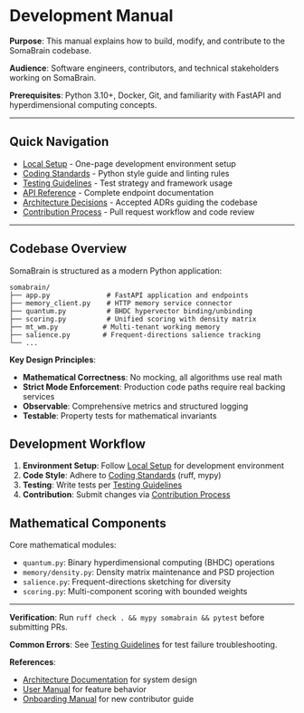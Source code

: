 # Development Manual

**Purpose**: This manual explains how to build, modify, and contribute to the SomaBrain codebase.

**Audience**: Software engineers, contributors, and technical stakeholders working on SomaBrain.

**Prerequisites**: Python 3.10+, Docker, Git, and familiarity with FastAPI and hyperdimensional computing concepts.

---

## Quick Navigation

- [Local Setup](local-setup.md) - One-page development environment setup
- [Coding Standards](coding-standards.md) - Python style guide and linting rules
- [Testing Guidelines](testing-guidelines.md) - Test strategy and framework usage
- [API Reference](api-reference.md) - Complete endpoint documentation
- [Architecture Decisions](architecture-decisions/) - Accepted ADRs guiding the codebase
- [Contribution Process](contribution-process.md) - Pull request workflow and code review

---

## Codebase Overview

SomaBrain is structured as a modern Python application:

```
somabrain/
├── app.py              # FastAPI application and endpoints
├── memory_client.py    # HTTP memory service connector
├── quantum.py          # BHDC hypervector binding/unbinding
├── scoring.py          # Unified scoring with density matrix
├── mt_wm.py           # Multi-tenant working memory
├── salience.py        # Frequent-directions salience tracking
└── ...
```

**Key Design Principles**:
- **Mathematical Correctness**: No mocking, all algorithms use real math
- **Strict Mode Enforcement**: Production code paths require real backing services
- **Observable**: Comprehensive metrics and structured logging
- **Testable**: Property tests for mathematical invariants

## Development Workflow

1. **Environment Setup**: Follow [Local Setup](local-setup.md) for development environment
2. **Code Style**: Adhere to [Coding Standards](coding-standards.md) (ruff, mypy)
3. **Testing**: Write tests per [Testing Guidelines](testing-guidelines.md)
4. **Contribution**: Submit changes via [Contribution Process](contribution-process.md)

## Mathematical Components

Core mathematical modules:
- `quantum.py`: Binary hyperdimensional computing (BHDC) operations
- `memory/density.py`: Density matrix maintenance and PSD projection
- `salience.py`: Frequent-directions sketching for diversity
- `scoring.py`: Multi-component scoring with bounded weights

---

**Verification**: Run `ruff check . && mypy somabrain && pytest` before submitting PRs.

**Common Errors**: See [Testing Guidelines](testing-guidelines.md) for test failure troubleshooting.

**References**:
- [Architecture Documentation](../technical-manual/architecture.md) for system design
- [User Manual](../user-manual/index.md) for feature behavior
- [Onboarding Manual](../onboarding-manual/index.md) for new contributor guide